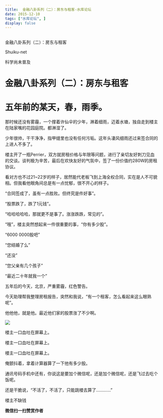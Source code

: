 ```yaml
---
title:  金融八卦系列（二）：房东与租客-水库论坛
date: 2015-12-10
tags: ["水库论坛", ]
display: false
---
```



## 



金融八卦系列（二）：房东与租客




Shuiku-net




科学尚未普及


# 金融八卦系列（二）：房东与租客

# 

# 

# 五年前的某天，春，雨季。

 

那时候还没有雾霾，一个撑着许仙伞的少年，淋着细雨，迈着水塘，独自走到楼主在陆家嘴的花园庭院。都淋湿了。

 

少年很帅，干干净净，指甲缝里也没有任何污垢。这年头凄风细雨还过来签合同的上进人不多了。

楼主开了一瓶Perrier，双方就房租价格与年限等问题，进行了亲切友好刺刀见血的交谈。谈判极为辛苦，最后在欢快友好的气氛中，签了一份价值约280W的房租协议。

 

看对方也不过21~22岁的样子，居然能代老板飞到上海全权合同，实在是人不可貌相。但我看他眼角间总是有一点忧郁，很不开心的样子。

“合同签成了，虽有一点胜败。但终究是件好事”。

“股票跌了，跌了1元钱”。

“哈哈哈哈哈，那就更不是事了。涨涨跌跌，常见的”。

 

“哦”，楼主突然想起来一件很重要的事，“你有多少股”。

“6000 0000股吧”

 

 

 

“您结婚了么”

“还没”

“您父亲有几个孩子”

“最近二十年就我一个”

 

 

五年后的今天，北京，严重雾霾，红色警告。

今天助理帮我整理房租报告，突然和我说，“有一个租客，怎么看起来这么眼熟呢”。

他他他，就是他。最近他们家的股票涨了不少啊。



<img data-s="300,640" data-type="png" src="http://mmbiz.qpic.cn/mmbiz/Ok4hZ0tV6r5m612NFYmngvTZhOAPhVs46icL8rwoWMo0G4mVADuxNw8299KrlNb6vPUDgSTxyjZADtlic9ZEAJXg/0?wx_fmt=png" data-ratio="0.4676258992805755" data-w=""/> 

楼主一口血吐在屏幕上。

楼主一口血吐在屏幕上。

楼主一口血吐在屏幕上。

 

俺颤抖着，拿着计算器算了一下他有多少股。

通讯号码手机中还有，你说这是要加个微信呢，还是加个微信呢，还是飞过去吃个饭呢。

还是干脆说，“不活了，不活了，只能跳楼去算了…………”

 

 



楼主不缺钱


**微信扫一扫赞赏作者**